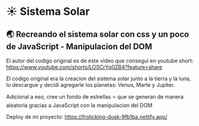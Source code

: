 # :sunny: Sistema Solar

## :earth_asia: Recreando el sistema solar con css y un poco de JavaScript - Manipulacion del DOM

El autor del codigo original es de este video que consegui en youtube short: https://www.youtube.com/shorts/LOSCrYq0ZB4?feature=share

El codigo original era la creacion del sistema solar junto a la tierra y la luna, lo descargue y decidi agregarle los planetas: Venus, Marte y Jupiter.

Adicional a eso, cree un fondo de estrellas :star: que se generan de manera aleatoria gracias a JavaScript con la manipulacion del DOM

Deploy de mi proyecto: https://frolicking-dusk-9fb1ba.netlify.app/
